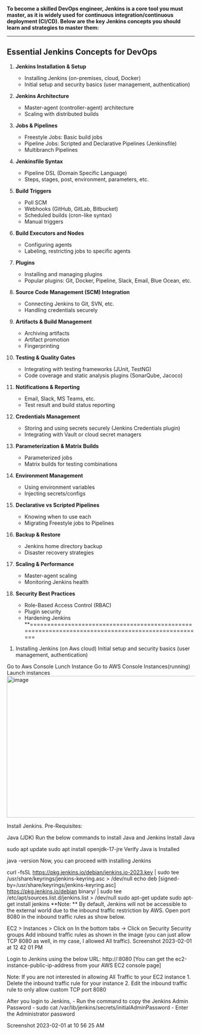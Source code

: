 **To become a skilled DevOps engineer, Jenkins is a core tool you must master, as it is widely used for continuous integration/continuous deployment (CI/CD). Below are the key Jenkins concepts you should learn and strategies to master them:**

-----------------------------------------

## Essential Jenkins Concepts for DevOps

1. **Jenkins Installation & Setup**
   - Installing Jenkins (on-premises, cloud, Docker)
   - Initial setup and security basics (user management, authentication)

2. **Jenkins Architecture**
   - Master-agent (controller-agent) architecture
   - Scaling with distributed builds

3. **Jobs & Pipelines**
   - Freestyle Jobs: Basic build jobs
   - Pipeline Jobs: Scripted and Declarative Pipelines (Jenkinsfile)
   - Multibranch Pipelines

4. **Jenkinsfile Syntax**
   - Pipeline DSL (Domain Specific Language)
   - Steps, stages, post, environment, parameters, etc.

5. **Build Triggers**
   - Poll SCM
   - Webhooks (GitHub, GitLab, Bitbucket)
   - Scheduled builds (cron-like syntax)
   - Manual triggers

6. **Build Executors and Nodes**
   - Configuring agents
   - Labeling, restricting jobs to specific agents

7. **Plugins**
   - Installing and managing plugins
   - Popular plugins: Git, Docker, Pipeline, Slack, Email, Blue Ocean, etc.

8. **Source Code Management (SCM) Integration**
   - Connecting Jenkins to Git, SVN, etc.
   - Handling credentials securely

9. **Artifacts & Build Management**
   - Archiving artifacts
   - Artifact promotion
   - Fingerprinting

10. **Testing & Quality Gates**
    - Integrating with testing frameworks (JUnit, TestNG)
    - Code coverage and static analysis plugins (SonarQube, Jacoco)

11. **Notifications & Reporting**
    - Email, Slack, MS Teams, etc.
    - Test result and build status reporting

12. **Credentials Management**
    - Storing and using secrets securely (Jenkins Credentials plugin)
    - Integrating with Vault or cloud secret managers

13. **Parameterization & Matrix Builds**
    - Parameterized jobs
    - Matrix builds for testing combinations

14. **Environment Management**
    - Using environment variables
    - Injecting secrets/configs

15. **Declarative vs Scripted Pipelines**
    - Knowing when to use each
    - Migrating Freestyle jobs to Pipelines

16. **Backup & Restore**
    - Jenkins home directory backup
    - Disaster recovery strategies

17. **Scaling & Performance**
    - Master-agent scaling
    - Monitoring Jenkins health

18. **Security Best Practices**
    - Role-Based Access Control (RBAC)
    - Plugin security
    - Hardening Jenkins
**===================================================================================================

1) Installing Jenkins (on Aws cloud)
   Initial setup and security basics (user management, authentication)

Go to Aws Console 
  Lunch Instance
  Go to AWS Console
Instances(running)
Launch instances
<img width="611" height="379" alt="image" src="https://github.com/user-attachments/assets/3ebeaeca-1514-49fe-bb15-510b8c9fe9cf" />


Install Jenkins.
Pre-Requisites:

Java (JDK)
Run the below commands to install Java and Jenkins
Install Java

sudo apt update
sudo apt install openjdk-17-jre
Verify Java is Installed

java -version
Now, you can proceed with installing Jenkins

curl -fsSL https://pkg.jenkins.io/debian/jenkins.io-2023.key | sudo tee \
  /usr/share/keyrings/jenkins-keyring.asc > /dev/null
echo deb [signed-by=/usr/share/keyrings/jenkins-keyring.asc] \
  https://pkg.jenkins.io/debian binary/ | sudo tee \
  /etc/apt/sources.list.d/jenkins.list > /dev/null
sudo apt-get update
sudo apt-get install jenkins
**Note: ** By default, Jenkins will not be accessible to the external world due to the inbound traffic restriction by AWS. Open port 8080 in the inbound traffic rules as show below.

EC2 > Instances > Click on
In the bottom tabs -> Click on Security
Security groups
Add inbound traffic rules as shown in the image (you can just allow TCP 8080 as well, in my case, I allowed All traffic).
Screenshot 2023-02-01 at 12 42 01 PM

Login to Jenkins using the below URL:
http://:8080 [You can get the ec2-instance-public-ip-address from your AWS EC2 console page]

Note: If you are not interested in allowing All Traffic to your EC2 instance 1. Delete the inbound traffic rule for your instance 2. Edit the inbound traffic rule to only allow custom TCP port 8080

After you login to Jenkins, - Run the command to copy the Jenkins Admin Password - sudo cat /var/lib/jenkins/secrets/initialAdminPassword - Enter the Administrator password

Screenshot 2023-02-01 at 10 56 25 AM


